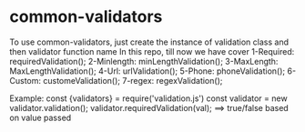 # common-validators
To use common-validators, just create the instance of validation class and then validator function name
In this repo, till now we have cover
  1-Required: requiredValidation();
  2-Minlength: minLengthValidation();
  3-MaxLength: MaxLengthValidation();
  4-Url: urlValidation();
  5-Phone: phoneValidation();
  6-Custom: customeValidation();
  7-regex: regexValidation();
  
Example:
  const {validators} = require('validation.js')
  const validator = new validator.validation();
  validator.requiredValidation(val); ==> true/false based on value passed
  
